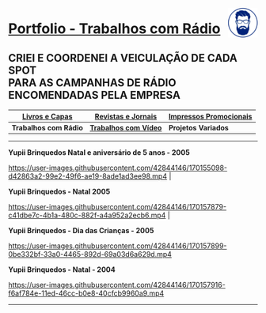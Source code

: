 [<img align="right"  width="60" height="60" src="https://github.com/3DGuima/3DGuima/blob/dc8573070b20afbede441ea49ea88372232a8089/main-images/eu-icon-256x256-2020.png">](https://github.com/3DGuima)
# <ins>Portfolio - Trabalhos com Rádio</ins>

## CRIEI E COORDENEI A VEICULAÇÃO DE CADA SPOT<br>PARA AS CAMPANHAS DE RÁDIO ENCOMENDADAS PELA EMPRESA

| [**Livros e Capas**](/livros-capas/livros-capas.md) | [**Revistas e Jornais**](/revistas-jornais/revistas-jornais.md) | [**Impressos Promocionais**](/impressos-promocionais/impressos-promocionais.md) |
| -------------- | ------------------ | ---------------------- |
| **Trabalhos com Rádio** | [**Trabalhos com Vídeo**](/trabalhos-video/trabalhos-video.md) | **Projetos Variados** |

----

**Yupii Brinquedos Natal e aniversário de 5 anos - 2005**

https://user-images.githubusercontent.com/42844146/170155098-d42863a2-99e2-49f6-ae19-8ade1ad3ee98.mp4  | 


**Yupii Brinquedos - Natal 2005**

https://user-images.githubusercontent.com/42844146/170157879-c41dbe7c-4b1a-480c-882f-a4a952a2ecb6.mp4 |


**Yupii Brinquedos - Dia das Crianças - 2005**

https://user-images.githubusercontent.com/42844146/170157899-0be332bf-33a0-4465-892d-69a03d6a629d.mp4


**Yupii Brinquedos - Natal - 2004**

https://user-images.githubusercontent.com/42844146/170157916-f6af784e-11ed-46cc-b0e8-40cfcb9960a9.mp4



----